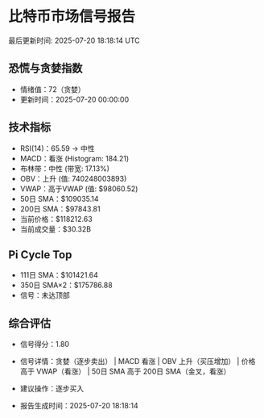 # 比特币市场信号报告

最后更新时间: 2025-07-20 18:18:14 UTC

## 恐慌与贪婪指数
- 情绪值：72（贪婪）
- 更新时间：2025-07-20 00:00:00

## 技术指标
- RSI(14)：65.59 → 中性
- MACD：看涨 (Histogram: 184.21)
- 布林带：中性 (带宽: 17.13%)
- OBV：上升 (值: 740248003893)
- VWAP：高于VWAP (值: $98060.52)
- 50日 SMA：$109035.14
- 200日 SMA：$97843.81
- 当前价格：$118212.63
- 当前成交量：$30.32B

## Pi Cycle Top
- 111日 SMA：$101421.64
- 350日 SMA×2：$175786.88
- 信号：未达顶部

## 综合评估
- 信号得分：1.80
- 信号详情：贪婪（逐步卖出） | MACD 看涨 | OBV 上升（买压增加） | 价格高于 VWAP（看涨） | 50日 SMA 高于 200日 SMA（金叉，看涨）
- 建议操作：逐步买入

- 报告生成时间：2025-07-20 18:18:14
